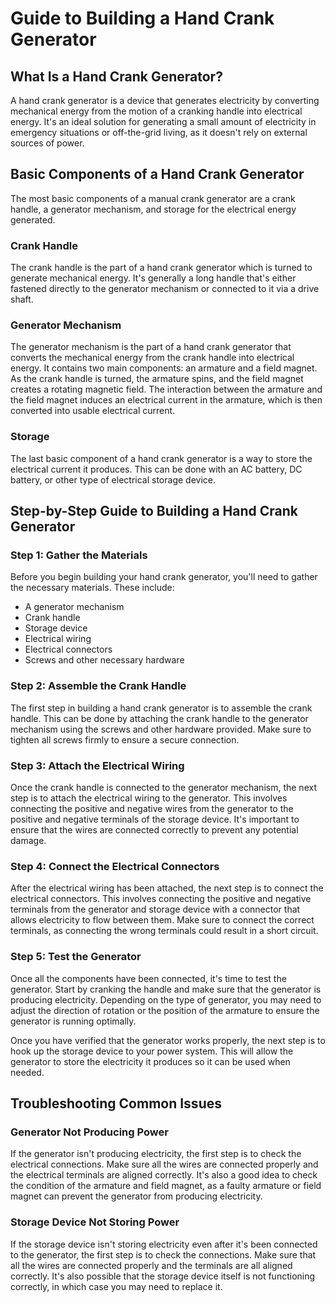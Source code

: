 
# Guide to Building a Hand Crank Generator

## What Is a Hand Crank Generator? 
A hand crank generator is a device that generates electricity by converting mechanical energy from the motion of a cranking handle into electrical energy. It's an ideal solution for generating a small amount of electricity in emergency situations or off-the-grid living, as it doesn't rely on external sources of power. 

## Basic Components of a Hand Crank Generator
The most basic components of a manual crank generator are a crank handle, a generator mechanism, and storage for the electrical energy generated.

### Crank Handle
The crank handle is the part of a hand crank generator which is turned to generate mechanical energy. It's generally a long handle that's either fastened directly to the generator mechanism or connected to it via a drive shaft.

### Generator Mechanism
The generator mechanism is the part of a hand crank generator that converts the mechanical energy from the crank handle into electrical energy. It contains two main components: an armature and a field magnet. As the crank handle is turned, the armature spins, and the field magnet creates a rotating magnetic field. The interaction between the armature and the field magnet induces an electrical current in the armature, which is then converted into usable electrical current.

### Storage 
The last basic component of a hand crank generator is a way to store the electrical current it produces. This can be done with an AC battery, DC battery, or other type of electrical storage device. 

## Step-by-Step Guide to Building a Hand Crank Generator

### Step 1: Gather the Materials 
Before you begin building your hand crank generator, you'll need to gather the necessary materials. These include: 

* A generator mechanism 
* Crank handle 
* Storage device 
* Electrical wiring 
* Electrical connectors 
* Screws and other necessary hardware 

### Step 2: Assemble the Crank Handle 
The first step in building a hand crank generator is to assemble the crank handle. This can be done by attaching the crank handle to the generator mechanism using the screws and other hardware provided. Make sure to tighten all screws firmly to ensure a secure connection. 

### Step 3: Attach the Electrical Wiring 
Once the crank handle is connected to the generator mechanism, the next step is to attach the electrical wiring to the generator. This involves connecting the positive and negative wires from the generator to the positive and negative terminals of the storage device. It's important to ensure that the wires are connected correctly to prevent any potential damage. 

### Step 4: Connect the Electrical Connectors 
After the electrical wiring has been attached, the next step is to connect the electrical connectors. This involves connecting the positive and negative terminals from the generator and storage device with a connector that allows electricity to flow between them. Make sure to connect the correct terminals, as connecting the wrong terminals could result in a short circuit.

### Step 5: Test the Generator 
Once all the components have been connected, it's time to test the generator. Start by cranking the handle and make sure that the generator is producing electricity. Depending on the type of generator, you may need to adjust the direction of rotation or the position of the armature to ensure the generator is running optimally.

Once you have verified that the generator works properly, the next step is to hook up the storage device to your power system. This will allow the generator to store the electricity it produces so it can be used when needed. 

## Troubleshooting Common Issues 

### Generator Not Producing Power 
If the generator isn't producing electricity, the first step is to check the electrical connections. Make sure all the wires are connected properly and the electrical terminals are aligned correctly. It's also a good idea to check the condition of the armature and field magnet, as a faulty armature or field magnet can prevent the generator from producing electricity.

### Storage Device Not Storing Power 
If the storage device isn't storing electricity even after it's been connected to the generator, the first step is to check the connections. Make sure that all the wires are connected properly and the terminals are all aligned correctly. It's also possible that the storage device itself is not functioning correctly, in which case you may need to replace it.